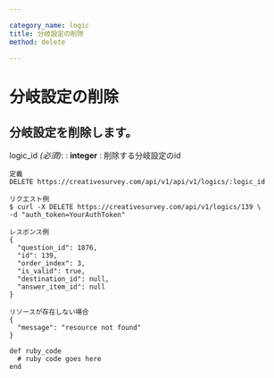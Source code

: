 ```yaml
---

category_name: logic
title: 分岐設定の削除
method: delete

---
```


# 分岐設定の削除

## 分岐設定を削除します。

logic_id _(必須)_:
: __integer__
: 削除する分岐設定のid

~~~
定義
DELETE https://creativesurvey.com/api/v1/api/v1/logics/:logic_id

リクエスト例
$ curl -X DELETE https://creativesurvey.com/api/v1/logics/139 \
-d "auth_token=YourAuthToken"

レスポンス例
{
  "question_id": 1876,
  "id": 139,
  "order_index": 3,
  "is_valid": true,
  "destination_id": null,
  "answer_item_id": null
}

リソースが存在しない場合
{
  "message": "resource not found"
}
~~~

~~~
def ruby_code
  # ruby code goes here
end
~~~

